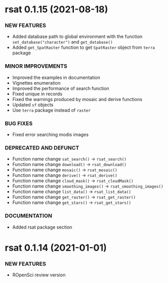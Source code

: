 rsat 0.1.15 (2021-08-18)
=========================
### NEW FEATURES
  
  * Added database path to global environment with the function 
  `set_database("character")` and `get_database()`
  * Added `get_SpatRaster` function to get `SpatRaster` 
  object from `terra` package 

### MINOR IMPROVEMENTS

  * Improved the examples in documentation
  * Vignettes enumeration
  * Improved the performance of search function
  * Fixed unique in records
  * Fixed the warnings produced by mosaic and derive functions
  * Updated `sf` objects
  * Use `terra` package instead of `raster` 

### BUG FIXES

  * Fixed error searching modis images

### DEPRECATED AND DEFUNCT

  * Function name change `sat_search()` -> `rsat_search()`
  * Function name change `download()` -> `rsat_download()`
  * Function name change `mosaic()` -> `rsat_mosaic()` 
  * Function name change `derive()` -> `rsat_derive()`
  * Function name change `cloud_mask()` -> `rsat_cloudMask()`
  * Function name change `smoothing_images()` -> `rsat_smoothing_images()`
  * Function name change `list_data()` -> `rsat_list_data()`
  * Function name change `get_raster()` -> `rsat_get_raster()`
  * Function name change `get_stars()` -> `rsat_get_stars()`

### DOCUMENTATION

  * Added rsat package section


rsat 0.1.14 (2021-01-01)
=========================

### NEW FEATURES

  * ROpenSci review version
